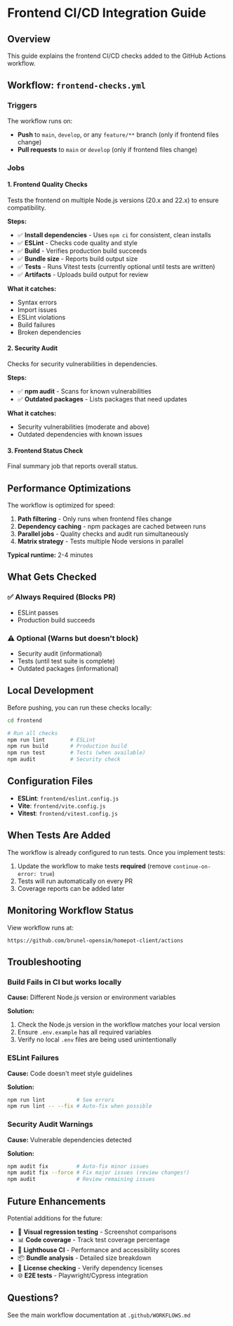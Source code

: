 # Frontend CI/CD Integration Guide

## Overview

This guide explains the frontend CI/CD checks added to the GitHub Actions workflow.

## Workflow: `frontend-checks.yml`

### Triggers

The workflow runs on:
- **Push** to `main`, `develop`, or any `feature/**` branch (only if frontend files change)
- **Pull requests** to `main` or `develop` (only if frontend files change)

### Jobs

#### 1. **Frontend Quality Checks**

Tests the frontend on multiple Node.js versions (20.x and 22.x) to ensure compatibility.

**Steps:**
- ✅ **Install dependencies** - Uses `npm ci` for consistent, clean installs
- ✅ **ESLint** - Checks code quality and style
- ✅ **Build** - Verifies production build succeeds
- ✅ **Bundle size** - Reports build output size
- ✅ **Tests** - Runs Vitest tests (currently optional until tests are written)
- ✅ **Artifacts** - Uploads build output for review

**What it catches:**
- Syntax errors
- Import issues
- ESLint violations
- Build failures
- Broken dependencies

#### 2. **Security Audit**

Checks for security vulnerabilities in dependencies.

**Steps:**
- ✅ **npm audit** - Scans for known vulnerabilities
- ✅ **Outdated packages** - Lists packages that need updates

**What it catches:**
- Security vulnerabilities (moderate and above)
- Outdated dependencies with known issues

#### 3. **Frontend Status Check**

Final summary job that reports overall status.

## Performance Optimizations

The workflow is optimized for speed:

1. **Path filtering** - Only runs when frontend files change
2. **Dependency caching** - npm packages are cached between runs
3. **Parallel jobs** - Quality checks and audit run simultaneously
4. **Matrix strategy** - Tests multiple Node versions in parallel

**Typical runtime:** 2-4 minutes

## What Gets Checked

### ✅ **Always Required (Blocks PR)**
- ESLint passes
- Production build succeeds

### ⚠️ **Optional (Warns but doesn't block)**
- Security audit (informational)
- Tests (until test suite is complete)
- Outdated packages (informational)

## Local Development

Before pushing, you can run these checks locally:

```bash
cd frontend

# Run all checks
npm run lint        # ESLint
npm run build       # Production build
npm run test        # Tests (when available)
npm audit           # Security check
```

## Configuration Files

- **ESLint**: `frontend/eslint.config.js`
- **Vite**: `frontend/vite.config.js`
- **Vitest**: `frontend/vitest.config.js`

## When Tests Are Added

The workflow is already configured to run tests. Once you implement tests:

1. Update the workflow to make tests **required** (remove `continue-on-error: true`)
2. Tests will run automatically on every PR
3. Coverage reports can be added later

## Monitoring Workflow Status

View workflow runs at:
```
https://github.com/brunel-opensim/homepot-client/actions
```

## Troubleshooting

### Build Fails in CI but works locally

**Cause:** Different Node.js version or environment variables

**Solution:**
1. Check the Node.js version in the workflow matches your local version
2. Ensure `.env.example` has all required variables
3. Verify no local `.env` files are being used unintentionally

### ESLint Failures

**Cause:** Code doesn't meet style guidelines

**Solution:**
```bash
npm run lint          # See errors
npm run lint -- --fix # Auto-fix when possible
```

### Security Audit Warnings

**Cause:** Vulnerable dependencies detected

**Solution:**
```bash
npm audit fix         # Auto-fix minor issues
npm audit fix --force # Fix major issues (review changes!)
npm audit             # Review remaining issues
```

## Future Enhancements

Potential additions for the future:

- 🔄 **Visual regression testing** - Screenshot comparisons
- 📊 **Code coverage** - Track test coverage percentage
- 🎨 **Lighthouse CI** - Performance and accessibility scores
- 📦 **Bundle analysis** - Detailed size breakdown
- 🔐 **License checking** - Verify dependency licenses
- 🌐 **E2E tests** - Playwright/Cypress integration

## Questions?

See the main workflow documentation at `.github/WORKFLOWS.md`
